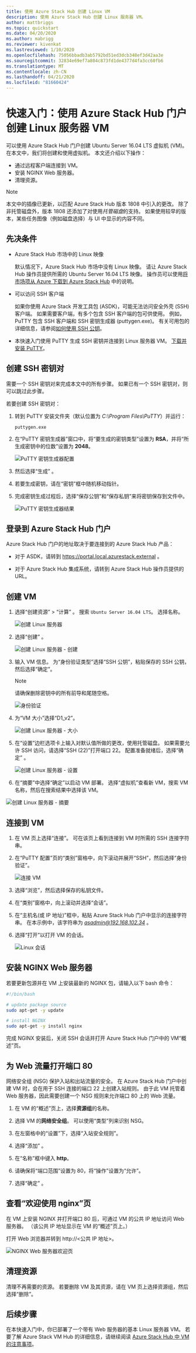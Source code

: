 ```yaml
---
title: 使用 Azure Stack Hub 创建 Linux VM
description: 使用 Azure Stack Hub 创建 Linux 服务器 VM。
author: mattbriggs
ms.topic: quickstart
ms.date: 04/20/2020
ms.author: mabrigg
ms.reviewer: kivenkat
ms.lastreviewed: 1/10/2020
ms.openlocfilehash: 75056bbadb3ab5792bd51ed3dcb348ef3d42aa3e
ms.sourcegitcommit: 32834e69ef7a804c873fd1de4377d4fa3cc60fb6
ms.translationtype: MT
ms.contentlocale: zh-CN
ms.lasthandoff: 04/21/2020
ms.locfileid: "81660424"
---
```

# <a name="quickstart-create-a-linux-server-vm-by-using-the-azure-stack-hub-portal"></a>快速入门：使用 Azure Stack Hub 门户创建 Linux 服务器 VM

可以使用 Azure Stack Hub 门户创建 Ubuntu Server 16.04 LTS 虚拟机 (VM)。 在本文中，我们将创建和使用虚拟机。 本文还介绍以下操作：

* 通过远程客户端连接到 VM。
* 安装 NGINX Web 服务器。
* 清理资源。

> [!NOTE]  
> 本文中的插像已更新，以匹配 Azure Stack Hub 版本 1808 中引入的更改。 除了非托管磁盘外，版本 1808 还添加了对使用*托管磁盘*的支持。 如果使用较早的版本，某些任务图像（例如磁盘选择）与 UI 中显示的内容不同。  

## <a name="prerequisites"></a>先决条件

* Azure Stack Hub 市场中的 Linux 映像

   默认情况下，Azure Stack Hub 市场中没有 Linux 映像。 请让 Azure Stack Hub 操作员提供所需的 Ubuntu Server 16.04 LTS 映像。 操作员可以使用[将市场项从 Azure 下载到 Azure Stack Hub](../operator/azure-stack-download-azure-marketplace-item.md) 中的说明。

* 可以访问 SSH 客户端

   如果你使用 Azure Stack 开发工具包 (ASDK)，可能无法访问安全外壳 (SSH) 客户端。 如果需要客户端，有多个包含 SSH 客户端的包可供使用。 例如，PuTTY 包含 SSH 客户端和 SSH 密钥生成器 (puttygen.exe)。 有关可用包的详细信息，请参阅[如何使用 SSH 公钥](azure-stack-dev-start-howto-ssh-public-key.md)。

* 本快速入门使用 PuTTY 生成 SSH 密钥并连接到 Linux 服务器 VM。 [下载并安装 PuTTY](https://www.putty.org)。

## <a name="create-an-ssh-key-pair"></a>创建 SSH 密钥对

需要一个 SSH 密钥对来完成本文中的所有步骤。 如果已有一个 SSH 密钥对，则可以跳过此步骤。

若要创建 SSH 密钥对：

1. 转到 PuTTY 安装文件夹（默认位置为 *C:\Program Files\PuTTY*）并运行：

    `puttygen.exe`

1. 在“PuTTY 密钥生成器”窗口中，将“要生成的密钥类型”设置为 **RSA**，并将“所生成密钥中的位数”设置为 **2048**。   

   ![PuTTY 密钥生成器配置](media/azure-stack-quick-linux-portal/Putty01a.png)

1. 然后选择“生成”  。

1. 若要生成密钥，请在“密钥”框中随机移动指针。 

1. 完成密钥生成过程后，选择“保存公钥”和“保存私钥”来将密钥保存到文件中。  

   ![PuTTY 密钥生成器结果](media/azure-stack-quick-linux-portal/Putty02a.png)

## <a name="sign-in-to-the-azure-stack-hub-portal"></a>登录到 Azure Stack Hub 门户

Azure Stack Hub 门户的地址取决于要连接到的 Azure Stack Hub 产品：

* 对于 ASDK，请转到 https://portal.local.azurestack.external 。

* 对于 Azure Stack Hub 集成系统，请转到 Azure Stack Hub 操作员提供的 URL。

## <a name="create-the-vm"></a>创建 VM

1. 选择“创建资源”   > “计算”  。 搜索 `Ubuntu Server 16.04 LTS`。 选择名称。

   ![创建 Linux 服务器](media/azure-stack-quick-linux-portal/image1.png)

1. 选择“创建”  。

   ![创建 Linux 服务器 - 创建](media/azure-stack-quick-linux-portal/image2.png)

1. 输入 VM 信息。 为“身份验证类型”选择“SSH 公钥”，粘贴保存的 SSH 公钥，然后选择“确定”。  

    > [!Note]  
    > 请确保删除密钥中的所有前导和尾随空格。

   ![身份验证](media/azure-stack-quick-linux-portal/image3.png)

1. 为“VM 大小”选择“D1_v2”。 

   ![创建 Linux 服务器 - 大小](media/azure-stack-quick-linux-portal/image4.png)

1. 在“设置”边栏选项卡上输入对默认值所做的更改，使用托管磁盘。  如果需要允许 SSH 访问，请选择“SSH (22)”打开端口 22。  配置准备就绪后，选择“确定”  。

   ![创建 Linux 服务器 - 设置](media/azure-stack-quick-linux-portal/image5.png)

1. 在“摘要”中选择“确定”以启动 VM 部署。  选择“虚拟机”查看新 VM，搜索 VM 名称，然后在搜索结果中选择该 VM。 

![创建 Linux 服务器 - 摘要](media/azure-stack-quick-linux-portal/image5.png)

## <a name="connect-to-the-vm"></a>连接到 VM

1. 在 VM 页上选择“连接”。  可在该页上看到连接到 VM 时所需的 SSH 连接字符串。 

1. 在“PuTTY 配置”页的“类别”窗格中，向下滚动并展开“SSH”，然后选择“身份验证”。     

   ![连接 VM](media/azure-stack-quick-linux-portal/putty03a.png)

1. 选择“浏览”，然后选择保存的私钥文件。 

1. 在“类别”窗格中，向上滚动并选择“会话”。  

1. 在“主机名(或 IP 地址)”框中，粘贴 Azure Stack Hub 门户中显示的连接字符串。  在本示例中，该字符串为 *asadmin@192.168.102.34* 。

1. 选择“打开”以打开 VM 的会话。 

   ![Linux 会话](media/azure-stack-quick-linux-portal/Putty05a.png)

## <a name="install-the-nginx-web-server"></a>安装 NGINX Web 服务器

若要更新包源并在 VM 上安装最新的 NGINX 包，请输入以下 bash 命令：

```bash
#!/bin/bash

# update package source
sudo apt-get -y update

# install NGINX
sudo apt-get -y install nginx
```

完成 NGINX 安装后，关闭 SSH 会话并打开 Azure Stack Hub 门户中的 VM“概述”页。 

## <a name="open-port-80-for-web-traffic"></a>为 Web 流量打开端口 80

网络安全组 (NSG) 保护入站和出站流量的安全。 在 Azure Stack Hub 门户中创建 VM 时，会在用于 SSH 连接的端口 22 上创建入站规则。 由于此 VM 托管着 Web 服务器，因此需要创建一个 NSG 规则来允许端口 80 上的 Web 流量。

1. 在 VM 的“概述”页上，选择**资源组**的名称。 

1. 选择 VM 的**网络安全组**。 可以使用“类型”列来识别 NSG。 

1. 在左窗格中的“设置”下，选择“入站安全规则”。  

1. 选择“添加”   。

1. 在“名称”框中键入 **http**。  

1. 请确保将“端口范围”设置为 80，将“操作”设置为“允许”。   

1. 选择“确定”  。

## <a name="view-the-welcome-to-nginx-page"></a>查看“欢迎使用 nginx”页

在 VM 上安装 NGINX 并打开端口 80 后，可通过 VM 的公共 IP 地址访问 Web 服务器。 （该公共 IP 地址显示在 VM 的“概述”页上。） 

打开 Web 浏览器并转到 http://\<公共 IP 地址>。 

![NGINX Web 服务器欢迎页](media/azure-stack-quick-linux-portal/linux-05a.png)

## <a name="clean-up-resources"></a>清理资源

清理不再需要的资源。 若要删除 VM 及其资源，请在 VM 页上选择资源组，然后选择“删除”。 

## <a name="next-steps"></a>后续步骤

在本快速入门中，你已部署了一个带有 Web 服务器的基本 Linux 服务器 VM。 若要了解 Azure Stack VM Hub 的详细信息，请继续阅读 [Azure Stack Hub 中 VM 的注意事项](azure-stack-vm-considerations.md)。
